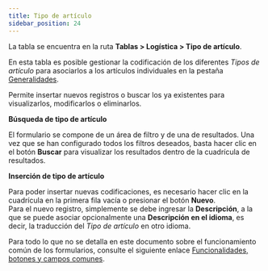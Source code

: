 ```yaml
---
title: Tipo de artículo
sidebar_position: 24
---
```


La tabla se encuentra en la ruta **Tablas > Logística > Tipo de artículo**.

En esta tabla es posible gestionar la codificación de los diferentes *Tipos de artículo* para asociarlos a los artículos individuales en la pestaña [Generalidades](/docs/erp-home/registers/items/create-new-item).  

Permite insertar nuevos registros o buscar los ya existentes para visualizarlos, modificarlos o eliminarlos.

**Búsqueda de tipo de artículo**

El formulario se compone de un área de filtro y de una de resultados. Una vez que se han configurado todos los filtros deseados, basta hacer clic en el botón **Buscar** para visualizar los resultados dentro de la cuadrícula de resultados.

**Inserción de tipo de artículo**

Para poder insertar nuevas codificaciones, es necesario hacer clic en la cuadrícula en la primera fila vacía o presionar el botón **Nuevo**.  
Para el nuevo registro, simplemente se debe ingresar la **Descripción**, a la que se puede asociar opcionalmente una **Descripción en el idioma**, es decir, la traducción del *Tipo de artículo* en otro idioma.  

Para todo lo que no se detalla en este documento sobre el funcionamiento común de los formularios, consulte el siguiente enlace [Funcionalidades, botones y campos comunes](/docs/guide/common).